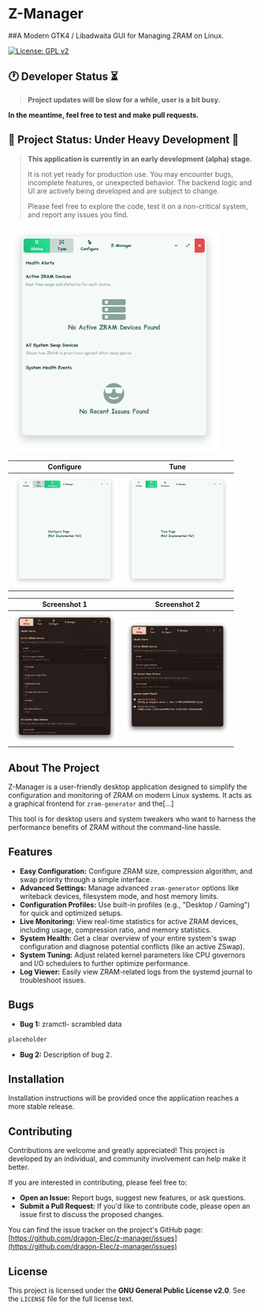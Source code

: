 # Z-Manager
##A Modern GTK4 / Libadwaita GUI for Managing ZRAM on Linux.

[![License: GPL v2](https://img.shields.io/badge/License-GPL%20v2-blue.svg)](https://www.gnu.org/licenses/old-licenses/gpl-2.0.en.html)

## 🕐 Developer Status ⏳

> **Project updates will be slow for a while, user is a bit busy.**

 **In the meantime, feel free to test and make pull requests.**


## 🚧 Project Status: Under Heavy Development 🚧

> **This application is currently in an early development (alpha) stage.**
>
> It is not yet ready for production use. You may encounter bugs, incomplete features, or unexpected behavior. The backend logic and UI are actively being developed and are subject to change.
>
> Please feel free to explore the code, test it on a non-critical system, and report any issues you find.

<img src="./assets/status-page.png" alt="Status Page" width="430"/>

| Configure | Tune |
|---|---|
| <img src="./assets/configure-page.png" alt="Configure Page" width="215"/> | <img src="./assets/tune-page.png" alt="Tune Page" width="215"/> |

| Screenshot 1 | Screenshot 2 |
|---|---|
| <img src="./assets/Screenshot from 2025-10-02 00-11-29.png" alt="Screenshot 1" width="215"/> | <img src="./assets/Screenshot from 2025-10-02 00-11-41.png" alt="Screenshot 2" width="215"/> |

## About The Project

Z-Manager is a user-friendly desktop application designed to simplify the configuration and monitoring of ZRAM on modern Linux systems. It acts as a graphical frontend for `zram-generator` and the[...]

This tool is for desktop users and system tweakers who want to harness the performance benefits of ZRAM without the command-line hassle.

## Features

* **Easy Configuration:** Configure ZRAM size, compression algorithm, and swap priority through a simple interface.
* **Advanced Settings:** Manage advanced `zram-generator` options like writeback devices, filesystem mode, and host memory limits.
* **Configuration Profiles:** Use built-in profiles (e.g., "Desktop / Gaming") for quick and optimized setups.
* **Live Monitoring:** View real-time statistics for active ZRAM devices, including usage, compression ratio, and memory statistics.
* **System Health:** Get a clear overview of your entire system's swap configuration and diagnose potential conflicts (like an active ZSwap).
* **System Tuning:** Adjust related kernel parameters like CPU governors and I/O schedulers to further optimize performance.
* **Log Viewer:** Easily view ZRAM-related logs from the systemd journal to troubleshoot issues.

## Bugs

* **Bug 1:** zramctl- scrambled data
```py
placeholder
```

* **Bug 2:** Description of bug 2.

## Installation

Installation instructions will be provided once the application reaches a more stable release.

## Contributing

Contributions are welcome and greatly appreciated! This project is developed by an individual, and community involvement can help make it better.

If you are interested in contributing, please feel free to:
* **Open an Issue:** Report bugs, suggest new features, or ask questions.
* **Submit a Pull Request:** If you'd like to contribute code, please open an issue first to discuss the proposed changes.

You can find the issue tracker on the project's GitHub page:
[https://github.com/dragon-Elec/z-manager/issues](https://github.com/dragon-Elec/z-manager/issues)

## License

This project is licensed under the **GNU General Public License v2.0**. See the `LICENSE` file for the full license text.
